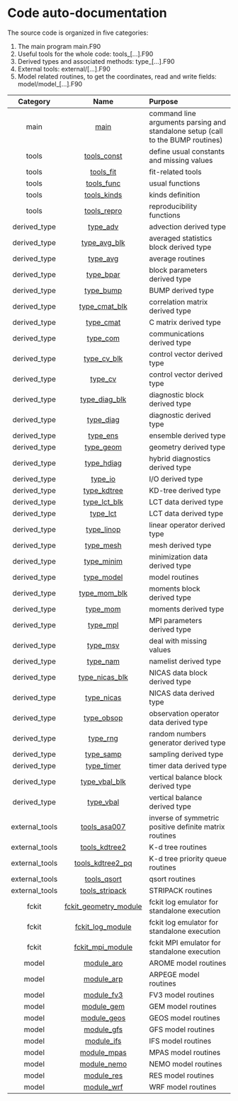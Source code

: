 # Code auto-documentation

The source code is organized in five categories:

1. The main program main.F90
2. Useful tools for the whole code: tools_[...].F90
3. Derived types and associated methods: type_[...].F90
4. External tools: external/[...].F90
5. Model related routines, to get the coordinates, read and write fields: model/model_[...].F90

| Category | Name | Purpose |
| :------: | :--: | :---------- |
| main | [main](https://github.com/benjaminmenetrier/bump/tree/master/src/main.F90) | command line arguments parsing and standalone setup (call to the BUMP routines) |
| tools | [tools_const](autodoc/tools_const.md) | define usual constants and missing values |
| tools | [tools_fit](autodoc/tools_fit.md) | fit-related tools |
| tools | [tools_func](autodoc/tools_func.md) | usual functions |
| tools | [tools_kinds](autodoc/tools_kinds.md) | kinds definition |
| tools | [tools_repro](autodoc/tools_repro.md) | reproducibility functions |
| derived_type | [type_adv](autodoc/type_adv.md) | advection derived type |
| derived_type | [type_avg_blk](autodoc/type_avg_blk.md) | averaged statistics block derived type |
| derived_type | [type_avg](autodoc/type_avg.md) | average routines |
| derived_type | [type_bpar](autodoc/type_bpar.md) | block parameters derived type |
| derived_type | [type_bump](autodoc/type_bump.md) | BUMP derived type |
| derived_type | [type_cmat_blk](autodoc/type_cmat_blk.md) | correlation matrix derived type |
| derived_type | [type_cmat](autodoc/type_cmat.md) | C matrix derived type |
| derived_type | [type_com](autodoc/type_com.md) | communications derived type |
| derived_type | [type_cv_blk](autodoc/type_cv_blk.md) | control vector derived type |
| derived_type | [type_cv](autodoc/type_cv.md) | control vector derived type |
| derived_type | [type_diag_blk](autodoc/type_diag_blk.md) | diagnostic block derived type |
| derived_type | [type_diag](autodoc/type_diag.md) | diagnostic derived type |
| derived_type | [type_ens](autodoc/type_ens.md) | ensemble derived type |
| derived_type | [type_geom](autodoc/type_geom.md) | geometry derived type |
| derived_type | [type_hdiag](autodoc/type_hdiag.md) | hybrid diagnostics derived type |
| derived_type | [type_io](autodoc/type_io.md) | I/O derived type |
| derived_type | [type_kdtree](autodoc/type_kdtree.md) | KD-tree derived type |
| derived_type | [type_lct_blk](autodoc/type_lct_blk.md) | LCT data derived type |
| derived_type | [type_lct](autodoc/type_lct.md) | LCT data derived type |
| derived_type | [type_linop](autodoc/type_linop.md) | linear operator derived type |
| derived_type | [type_mesh](autodoc/type_mesh.md) | mesh derived type |
| derived_type | [type_minim](autodoc/type_minim.md) | minimization data derived type |
| derived_type | [type_model](autodoc/type_model.md) | model routines |
| derived_type | [type_mom_blk](autodoc/type_mom_blk.md) | moments block derived type |
| derived_type | [type_mom](autodoc/type_mom.md) | moments derived type |
| derived_type | [type_mpl](autodoc/type_mpl.md) | MPI parameters derived type |
| derived_type | [type_msv](autodoc/type_msv.md) | deal with missing values |
| derived_type | [type_nam](autodoc/type_nam.md) | namelist derived type |
| derived_type | [type_nicas_blk](autodoc/type_nicas_blk.md) | NICAS data block derived type |
| derived_type | [type_nicas](autodoc/type_nicas.md) | NICAS data derived type |
| derived_type | [type_obsop](autodoc/type_obsop.md) | observation operator data derived type |
| derived_type | [type_rng](autodoc/type_rng.md) | random numbers generator derived type |
| derived_type | [type_samp](autodoc/type_samp.md) | sampling derived type |
| derived_type | [type_timer](autodoc/type_timer.md) | timer data derived type |
| derived_type | [type_vbal_blk](autodoc/type_vbal_blk.md) | vertical balance block derived type |
| derived_type | [type_vbal](autodoc/type_vbal.md) | vertical balance derived type |
| external_tools | [tools_asa007](autodoc/tools_asa007.md) | inverse of symmetric positive definite matrix routines |
| external_tools | [tools_kdtree2](autodoc/tools_kdtree2.md) | K-d tree routines |
| external_tools | [tools_kdtree2_pq](autodoc/tools_kdtree2_pq.md) | K-d tree priority queue routines |
| external_tools | [tools_qsort](autodoc/tools_qsort.md) | qsort routines |
| external_tools | [tools_stripack](autodoc/tools_stripack.md) | STRIPACK routines |
| fckit | [fckit_geometry_module](autodoc/fckit_geometry_module.md) | fckit log emulator for standalone execution |
| fckit | [fckit_log_module](autodoc/fckit_log_module.md) | fckit log emulator for standalone execution |
| fckit | [fckit_mpi_module](autodoc/fckit_mpi_module.md) | fckit MPI emulator for standalone execution |
| model | [module_aro](autodoc/module_aro.md) | AROME model routines |
| model | [module_arp](autodoc/module_arp.md) | ARPEGE model routines |
| model | [module_fv3](autodoc/module_fv3.md) | FV3 model routines |
| model | [module_gem](autodoc/module_gem.md) | GEM model routines |
| model | [module_geos](autodoc/module_geos.md) | GEOS model routines |
| model | [module_gfs](autodoc/module_gfs.md) | GFS model routines |
| model | [module_ifs](autodoc/module_ifs.md) | IFS model routines |
| model | [module_mpas](autodoc/module_mpas.md) | MPAS model routines |
| model | [module_nemo](autodoc/module_nemo.md) | NEMO model routines |
| model | [module_res](autodoc/module_res.md) | RES model routines |
| model | [module_wrf](autodoc/module_wrf.md) | WRF model routines |
